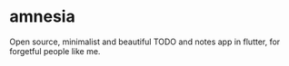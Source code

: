 # amnesia
Open source, minimalist and beautiful TODO and notes app in flutter, for forgetful people like me. 
